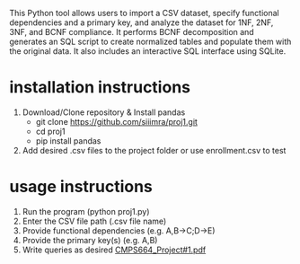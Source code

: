 This Python tool allows users to import a CSV dataset, specify functional dependencies and a primary key, and analyze the dataset for 1NF, 2NF, 3NF, and BCNF compliance. 
It performs BCNF decomposition and generates an SQL script to create normalized tables and populate them with the original data. 
It also includes an interactive SQL interface using SQLite.

# installation instructions
1. Download/Clone repository & Install pandas
   - git clone https://github.com/siiimra/proj1.git
   - cd proj1
   - pip install pandas
3. Add desired .csv files to the project folder or use enrollment.csv to test

# usage instructions
1. Run the program (python proj1.py)
2. Enter the CSV file path (.csv file name)
3. Provide functional dependencies (e.g. A,B->C;D->E)
4. Provide the primary key(s) (e.g. A,B)
5. Write queries as desired
[CMPS664_Project#1.pdf](https://github.com/user-attachments/files/19677097/CMPS664_Project.1.pdf)

